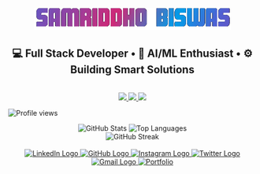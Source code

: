 <p align="center">
  <img src="https://github.com/SamriddhoBiswas/SamriddhoBiswas/blob/main/assets/name.gif?raw=true" alt="Samriddho Biswas" width="400"/>
</p>
<p align="center">
  <h2 align="center">💻 Full Stack Developer • 🤖 AI/ML Enthusiast • ⚙️ Building Smart Solutions</h2>
</p>
<!--
<div align="center">
  <a href="https://git.io/typing-svg">
    <img src="https://readme-typing-svg.demolab.com?font=Fira+Code&weight=600&size=30&duration=3000&pause=700&width=435&lines=Full+Stack+Developer;AI%2FML+Enthusiast;Fast+Learner" alt="Typing SVG" />
  </a>
</div>
-->

<div align="center">
  <br/>
  <a href="https://skillicons.dev">
    <img src="https://skillicons.dev/icons?i=python,c,cpp,java,html,css,js,ts,mysql" />
    <img src="https://skillicons.dev/icons?i=react,nextjs,tailwindcss,nodejs,express,flask,mongodb,postgresql" />
    <img src="https://skillicons.dev/icons?i=git,github,vercel,vscode,postman,vite,docker,latex,ai" />
  </a>
</div>


<p>
  <img src="https://komarev.com/ghpvc/?username=SamriddhoBiswas&style=flat-square&color=blue" alt="Profile views"/>
</p>



<div align="center">
  <img src="https://github-readme-stats.vercel.app/api?username=SamriddhoBiswas&show_icons=true&theme=tokyonight" height="170" alt="GitHub Stats"/>
  <img src="https://github-readme-stats.vercel.app/api/top-langs/?username=SamriddhoBiswas&layout=compact&theme=tokyonight" height="210" alt="Top Languages"/>
  <br/>
  <img src="https://nirzak-streak-stats.vercel.app/?user=SamriddhoBiswas&theme=blueberry&hide_border=false" height="230" alt="GitHub Streak"/>
</div>


<div align="center">
<br/>
  <!-- LinkedIn -->
  <a href="https://www.linkedin.com/in/samriddho-biswas-8907a32a2" target="_blank">
    <img src="https://img.shields.io/static/v1?message=LinkedIn&logo=linkedin&label=&color=0077B5&logoColor=white&labelColor=&style=for-the-badge" height="35" alt="LinkedIn Logo" />
  </a>

  <!-- GitHub -->
  <a href="https://github.com/SamriddhoBiswas" target="_blank">
    <img src="https://img.shields.io/static/v1?message=GitHub&logo=github&label=&color=181717&logoColor=white&labelColor=&style=for-the-badge" height="35" alt="GitHub Logo" />
  </a>

  <a href="https://www.instagram.com/iamsammy09/" target="_blank">
    <img src="https://img.shields.io/static/v1?message=Instagram&logo=instagram&label=&color=E4405F&logoColor=white&labelColor=&style=for-the-badge" height="35" alt="Instagram Logo" />
  </a>


 <!-- Twitter/X -->
  <a href="https://twitter.com/iamsammy927" target="_blank">
    <img src="https://img.shields.io/static/v1?message=Twitter&logo=twitter&label=&color=1DA1F2&logoColor=white&labelColor=&style=for-the-badge" height="35" alt="Twitter Logo" />
  </a>

  <!-- Gmail -->
  <a href="mailto:samriddhobiswas9@gmail.com" target="_blank">
    <img src="https://img.shields.io/static/v1?message=Gmail&logo=gmail&label=&color=D14836&logoColor=white&labelColor=&style=for-the-badge" height="35" alt="Gmail Logo" />
  </a>

 
  <!-- Portfolio -->
  <a href="https://your-portfolio.com" target="_blank">
    <img src="https://img.shields.io/static/v1?message=Portfolio&logo=vercel&label=&color=000000&logoColor=white&labelColor=&style=for-the-badge" height="35" alt="Portfolio" />
  </a>
</div>




